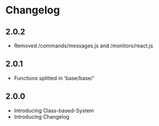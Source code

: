 # Changelog

## 2.0.2
* Removed /commands/messages.js and /monitors/react.js

## 2.0.1
* Functions splitted in 'base/base/'

## 2.0.0
* Introducing Class-based-System
* Introducing Changelog